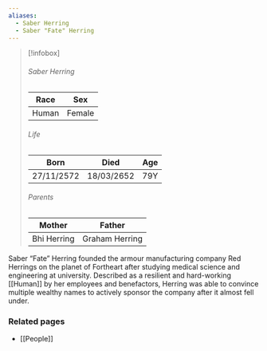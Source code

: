 ```yaml
---
aliases:
  - Saber Herring
  - Saber "Fate" Herring
---
```


> [!infobox]
> ###### Saber Herring
> | Race | Sex |
> | ----- | -----|
> | Human | Female |
> ###### Life
> | Born | Died | Age |
> | ----- | ----- | ----- |
> | 27/11/2572 | 18/03/2652 | 79Y |
> ###### Parents
> | Mother | Father |
> | ----- | ----- |
> | Bhi Herring | Graham Herring |

Saber “Fate” Herring founded the armour manufacturing company Red Herrings on the planet of Fortheart after studying medical science and engineering at university. Described as a resilient and hard-working [[Human]] by her employees and benefactors, Herring was able to convince multiple wealthy names to actively sponsor the company after it almost fell under.


### Related pages

- [[People]]